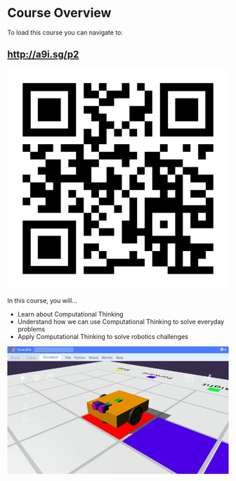 # Course Overview

To load this course you can navigate to:

## http://a9i.sg/p2

![](images/site_qr.svg)

In this course, you will...

* Learn about Computational Thinking
* Understand how we can use Computational Thinking to solve everyday problems
* Apply Computational Thinking to solve robotics challenges

![](images/gearsbot.webp)
